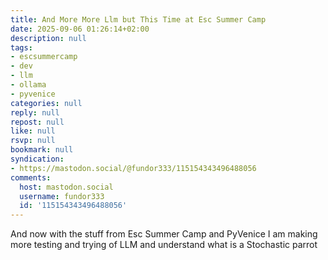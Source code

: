 ```yaml
---
title: And More More Llm but This Time at Esc Summer Camp
date: 2025-09-06 01:26:14+02:00
description: null
tags:
- escsummercamp
- dev
- llm
- ollama
- pyvenice
categories: null
reply: null
repost: null
like: null
rsvp: null
bookmark: null
syndication:
- https://mastodon.social/@fundor333/115154343496488056
comments:
  host: mastodon.social
  username: fundor333
  id: '115154343496488056'
---
```


And now with the stuff from Esc Summer Camp and PyVenice I am making more testing and trying of LLM and understand what is a Stochastic parrot
